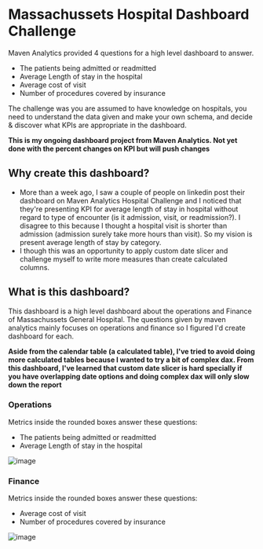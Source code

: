 # Massachussets Hospital Dashboard Challenge
Maven Analytics provided 4 questions for a high level dashboard to answer. 
- The patients being admitted or readmitted
- Average Length of stay in the hospital
- Average cost of visit  
- Number of procedures covered by insurance

The challenge was you are assumed to have knowledge on hospitals, you need to understand the data given and make your own schema, and decide & discover what KPIs are appropriate in the dashboard.

**This is my ongoing dashboard project from Maven Analytics. Not yet done with the percent changes on KPI but will push changes**

## Why create this dashboard?
- More than a week ago, I saw a couple of people on linkedin post their dashboard on Maven Analytics Hospital Challenge and I noticed that they're presenting KPI for average length of stay in hospital without regard to type of encounter (is it admission, visit, or readmission?). I disagree to this because I thought a hospital visit is shorter than admission (admission surely take more hours than visit). So my vision is present average length of stay by category.
- I though this was an opportunity to apply custom date slicer and challenge myself to write more measures than create calculated columns. 

## What is this dashboard?
This dashboard is a high level dashboard about the operations and Finance of Massachussets General Hospital. The questions given by maven analytics mainly focuses on operations and finance so I figured I'd create dashboard for each.

**Aside from the calendar table (a calculated table), I've tried to avoid doing more calculated tables because I wanted to try a bit of complex dax. From this dashboard, I've learned that custom date slicer is hard specially if you have overlapping date options and doing complex dax will only slow down the report**

### Operations
Metrics inside the rounded boxes answer these questions: 
- The patients being admitted or readmitted
- Average Length of stay in the hospital


![image](https://github.com/user-attachments/assets/75a1daff-a877-4bc5-9d50-3ef63a6cfa79)

### Finance
Metrics inside the rounded boxes answer these questions: 
- Average cost of visit  
- Number of procedures covered by insurance

![image](https://github.com/user-attachments/assets/7b19c75a-2dfe-4331-a4ad-1fa9834c3b2a)
